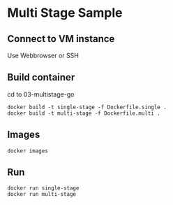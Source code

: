 # Multi Stage Sample

## Connect to VM instance
Use Webbrowser or SSH

## Build container
cd to 03-multistage-go
```
docker build -t single-stage -f Dockerfile.single .
docker build -t multi-stage -f Dockerfile.multi .
```

## Images
```
docker images
```

## Run
```
docker run single-stage
docker run multi-stage
```
